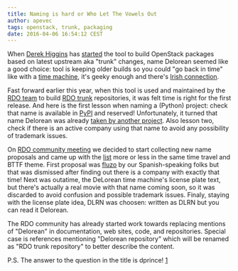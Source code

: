 ```yaml
---
title: Naming is hard or Who Let The Vowels Out
author: apevec
tags: openstack, trunk, packaging
date: 2016-04-06 16:54:12 CEST
---
```



When [Derek Higgins](http://www.openstack.org/blog/2014/02/open-mic-spotlight-derek-higgins/) has [started](https://github.com/openstack-packages/DLRN/commit/496baa4eb177873ba1421c6fbd7cc7041bd584a4) the tool to build OpenStack packages based on latest upstream aka "trunk" changes, name Delorean seemed like a good choice: tool is keeping older builds so you could "go back in time" like with a [time machine](https://en.wikipedia.org/wiki/DeLorean_time_machine), it's geeky enough and there's [Irish connection](https://en.wikipedia.org/wiki/DeLorean_Motor_Company#Manufacturing_facility).

Fast forward earlier this year, when this tool is used and maintained by the [RDO team](https://www.rdoproject.org/community/) to build [RDO trunk](https://trunk.rdoproject.org/) repositories, it was felt time is right for the first release. And here is the first lesson when naming a (Python) project: check that name is available in [PyPI](https://pypi.python.org/pypi) and reserved! Unfortunately, it turned that name Delorean was already [taken by another project](https://pypi.python.org/pypi/Delorean). Also lesson two, check if there is an active company using that name to avoid any possibility of trademark issues.

On [RDO community meeting](https://www.rdoproject.org/community/community-meeting/) we decided to start collecting new name proposals and came up with the [list](https://etherpad.openstack.org/p/RDO-Delorean-rename) more or less in the same time travel and BTTF theme. First proposal was [fluzo](https://es.wikipedia.org/wiki/Condensador_de_flujo) by our Spanish-speaking folks but that was dismissed after finding out there is a company with exactly that time! Next was outatime, the DeLorean time machine's license plate text, but there's actually a real movie with that name coming soon, so it was discarded to avoid confusion and possible trademark issues. Finaly, staying with the license plate idea, DLRN was choosen: written as DLRN but you can read it Delorean.

The RDO community has already started work towards replacing mentions of "Delorean" in documentation, web sites, code, and repositories. Special case is references mentioning "Delorean repository" which will be renamed as "RDO trunk repository" to better describe the content.

P.S. The answer to the question in the title is dprince! [1]

[1]: https://meetbot.fedoraproject.org/rdo/2016-03-09/rdo_meeting_%282016-03-09%29.2016-03-09-15.01.log.html#l-141
